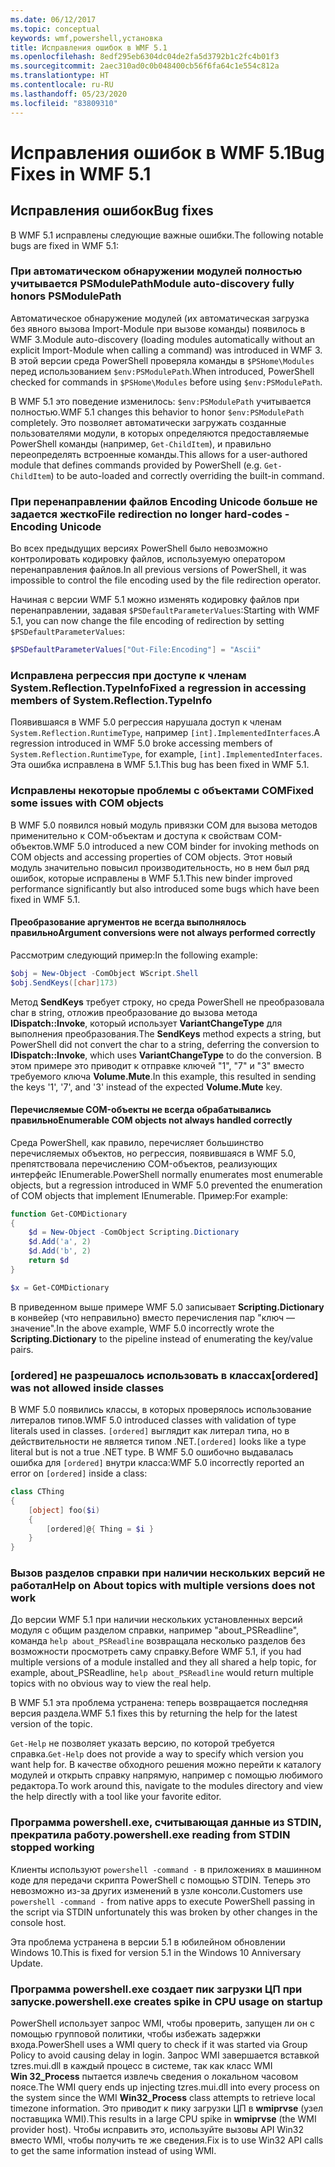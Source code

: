```yaml
---
ms.date: 06/12/2017
ms.topic: conceptual
keywords: wmf,powershell,установка
title: Исправления ошибок в WMF 5.1
ms.openlocfilehash: 8edf295eb6304dc04de2fa5d3792b1c2fc4b01f3
ms.sourcegitcommit: 2aec310ad0c0b048400cb56f6fa64c1e554c812a
ms.translationtype: HT
ms.contentlocale: ru-RU
ms.lasthandoff: 05/23/2020
ms.locfileid: "83809310"
---
```

# <a name="bug-fixes-in-wmf-51"></a><span data-ttu-id="30ce9-103">Исправления ошибок в WMF 5.1</span><span class="sxs-lookup"><span data-stu-id="30ce9-103">Bug Fixes in WMF 5.1</span></span>

## <a name="bug-fixes"></a><span data-ttu-id="30ce9-104">Исправления ошибок</span><span class="sxs-lookup"><span data-stu-id="30ce9-104">Bug fixes</span></span>

<span data-ttu-id="30ce9-105">В WMF 5.1 исправлены следующие важные ошибки.</span><span class="sxs-lookup"><span data-stu-id="30ce9-105">The following notable bugs are fixed in WMF 5.1:</span></span>

### <a name="module-auto-discovery-fully-honors-psmodulepath"></a><span data-ttu-id="30ce9-106">При автоматическом обнаружении модулей полностью учитывается PSModulePath</span><span class="sxs-lookup"><span data-stu-id="30ce9-106">Module auto-discovery fully honors PSModulePath</span></span>

<span data-ttu-id="30ce9-107">Автоматическое обнаружение модулей (их автоматическая загрузка без явного вызова Import-Module при вызове команды) появилось в WMF 3.</span><span class="sxs-lookup"><span data-stu-id="30ce9-107">Module auto-discovery (loading modules automatically without an explicit Import-Module when calling a command) was introduced in WMF 3.</span></span> <span data-ttu-id="30ce9-108">В этой версии среда PowerShell проверяла команды в `$PSHome\Modules` перед использованием `$env:PSModulePath`.</span><span class="sxs-lookup"><span data-stu-id="30ce9-108">When introduced, PowerShell checked for commands in `$PSHome\Modules` before using `$env:PSModulePath`.</span></span>

<span data-ttu-id="30ce9-109">В WMF 5.1 это поведение изменилось: `$env:PSModulePath` учитывается полностью.</span><span class="sxs-lookup"><span data-stu-id="30ce9-109">WMF 5.1 changes this behavior to honor `$env:PSModulePath` completely.</span></span> <span data-ttu-id="30ce9-110">Это позволяет автоматически загружать созданные пользователями модули, в которых определяются предоставляемые PowerShell команды (например, `Get-ChildItem`), и правильно переопределять встроенные команды.</span><span class="sxs-lookup"><span data-stu-id="30ce9-110">This allows for a user-authored module that defines commands provided by PowerShell (e.g. `Get-ChildItem`) to be auto-loaded and correctly overriding the built-in command.</span></span>

### <a name="file-redirection-no-longer-hard-codes--encoding-unicode"></a><span data-ttu-id="30ce9-111">При перенаправлении файлов Encoding Unicode больше не задается жестко</span><span class="sxs-lookup"><span data-stu-id="30ce9-111">File redirection no longer hard-codes -Encoding Unicode</span></span>

<span data-ttu-id="30ce9-112">Во всех предыдущих версиях PowerShell было невозможно контролировать кодировку файлов, используемую оператором перенаправления файлов.</span><span class="sxs-lookup"><span data-stu-id="30ce9-112">In all previous versions of PowerShell, it was impossible to control the file encoding used by the file redirection operator.</span></span>

<span data-ttu-id="30ce9-113">Начиная с версии WMF 5.1 можно изменять кодировку файлов при перенаправлении, задавая `$PSDefaultParameterValues`:</span><span class="sxs-lookup"><span data-stu-id="30ce9-113">Starting with WMF 5.1, you can now change the file encoding of redirection by setting `$PSDefaultParameterValues`:</span></span>

```powershell
$PSDefaultParameterValues["Out-File:Encoding"] = "Ascii"
```

### <a name="fixed-a-regression-in-accessing-members-of-systemreflectiontypeinfo"></a><span data-ttu-id="30ce9-114">Исправлена регрессия при доступе к членам System.Reflection.TypeInfo</span><span class="sxs-lookup"><span data-stu-id="30ce9-114">Fixed a regression in accessing members of System.Reflection.TypeInfo</span></span>

<span data-ttu-id="30ce9-115">Появившаяся в WMF 5.0 регрессия нарушала доступ к членам `System.Reflection.RuntimeType`, например `[int].ImplementedInterfaces`.</span><span class="sxs-lookup"><span data-stu-id="30ce9-115">A regression introduced in WMF 5.0 broke accessing members of `System.Reflection.RuntimeType`, for example, `[int].ImplementedInterfaces`.</span></span> <span data-ttu-id="30ce9-116">Эта ошибка исправлена в WMF 5.1.</span><span class="sxs-lookup"><span data-stu-id="30ce9-116">This bug has been fixed in WMF 5.1.</span></span>

### <a name="fixed-some-issues-with-com-objects"></a><span data-ttu-id="30ce9-117">Исправлены некоторые проблемы с объектами COM</span><span class="sxs-lookup"><span data-stu-id="30ce9-117">Fixed some issues with COM objects</span></span>

<span data-ttu-id="30ce9-118">В WMF 5.0 появился новый модуль привязки COM для вызова методов применительно к COM-объектам и доступа к свойствам COM-объектов.</span><span class="sxs-lookup"><span data-stu-id="30ce9-118">WMF 5.0 introduced a new COM binder for invoking methods on COM objects and accessing properties of COM objects.</span></span> <span data-ttu-id="30ce9-119">Этот новый модуль значительно повысил производительность, но в нем был ряд ошибок, которые исправлены в WMF 5.1.</span><span class="sxs-lookup"><span data-stu-id="30ce9-119">This new binder improved performance significantly but also introduced some bugs which have been fixed in WMF 5.1.</span></span>

#### <a name="argument-conversions-were-not-always-performed-correctly"></a><span data-ttu-id="30ce9-120">Преобразование аргументов не всегда выполнялось правильно</span><span class="sxs-lookup"><span data-stu-id="30ce9-120">Argument conversions were not always performed correctly</span></span>

<span data-ttu-id="30ce9-121">Рассмотрим следующий пример:</span><span class="sxs-lookup"><span data-stu-id="30ce9-121">In the following example:</span></span>

```powershell
$obj = New-Object -ComObject WScript.Shell
$obj.SendKeys([char]173)
```

<span data-ttu-id="30ce9-122">Метод **SendKeys** требует строку, но среда PowerShell не преобразовала char в string, отложив преобразование до вызова метода **IDispatch::Invoke**, который использует **VariantChangeType** для выполнения преобразования.</span><span class="sxs-lookup"><span data-stu-id="30ce9-122">The **SendKeys** method expects a string, but PowerShell did not convert the char to a string, deferring the conversion to **IDispatch::Invoke**, which uses **VariantChangeType** to do the conversion.</span></span> <span data-ttu-id="30ce9-123">В этом примере это приводит к отправке ключей "1", "7" и "3" вместо требуемого ключа **Volume.Mute**.</span><span class="sxs-lookup"><span data-stu-id="30ce9-123">In this example, this resulted in sending the keys '1', '7', and '3' instead of the expected **Volume.Mute** key.</span></span>

#### <a name="enumerable-com-objects-not-always-handled-correctly"></a><span data-ttu-id="30ce9-124">Перечисляемые COM-объекты не всегда обрабатывались правильно</span><span class="sxs-lookup"><span data-stu-id="30ce9-124">Enumerable COM objects not always handled correctly</span></span>

<span data-ttu-id="30ce9-125">Среда PowerShell, как правило, перечисляет большинство перечисляемых объектов, но регрессия, появившаяся в WMF 5.0, препятствовала перечислению COM-объектов, реализующих интерфейс IEnumerable.</span><span class="sxs-lookup"><span data-stu-id="30ce9-125">PowerShell normally enumerates most enumerable objects, but a regression introduced in WMF 5.0 prevented the enumeration of COM objects that implement IEnumerable.</span></span> <span data-ttu-id="30ce9-126">Пример:</span><span class="sxs-lookup"><span data-stu-id="30ce9-126">For example:</span></span>

```powershell
function Get-COMDictionary
{
    $d = New-Object -ComObject Scripting.Dictionary
    $d.Add('a', 2)
    $d.Add('b', 2)
    return $d
}

$x = Get-COMDictionary
```

<span data-ttu-id="30ce9-127">В приведенном выше примере WMF 5.0 записывает **Scripting.Dictionary** в конвейер (что неправильно) вместо перечисления пар "ключ — значение".</span><span class="sxs-lookup"><span data-stu-id="30ce9-127">In the above example, WMF 5.0 incorrectly wrote the **Scripting.Dictionary** to the pipeline instead of enumerating the key/value pairs.</span></span>

### <a name="ordered-was-not-allowed-inside-classes"></a><span data-ttu-id="30ce9-128">[ordered] не разрешалось использовать в классах</span><span class="sxs-lookup"><span data-stu-id="30ce9-128">[ordered] was not allowed inside classes</span></span>

<span data-ttu-id="30ce9-129">В WMF 5.0 появились классы, в которых проверялось использование литералов типов.</span><span class="sxs-lookup"><span data-stu-id="30ce9-129">WMF 5.0 introduced classes with validation of type literals used in classes.</span></span> <span data-ttu-id="30ce9-130">`[ordered]` выглядит как литерал типа, но в действительности не является типом .NET.</span><span class="sxs-lookup"><span data-stu-id="30ce9-130">`[ordered]` looks like a type literal but is not a true .NET type.</span></span> <span data-ttu-id="30ce9-131">В WMF 5.0 ошибочно выдавалась ошибка для `[ordered]` внутри класса:</span><span class="sxs-lookup"><span data-stu-id="30ce9-131">WMF 5.0 incorrectly reported an error on `[ordered]` inside a class:</span></span>

```powershell
class CThing
{
    [object] foo($i)
    {
        [ordered]@{ Thing = $i }
    }
}
```

### <a name="help-on-about-topics-with-multiple-versions-does-not-work"></a><span data-ttu-id="30ce9-132">Вызов разделов справки при наличии нескольких версий не работал</span><span class="sxs-lookup"><span data-stu-id="30ce9-132">Help on About topics with multiple versions does not work</span></span>

<span data-ttu-id="30ce9-133">До версии WMF 5.1 при наличии нескольких установленных версий модуля с общим разделом справки, например "about_PSReadline", команда `help about_PSReadline` возвращала несколько разделов без возможности просмотреть саму справку.</span><span class="sxs-lookup"><span data-stu-id="30ce9-133">Before WMF 5.1, if you had multiple versions of a module installed and they all shared a help topic, for example, about_PSReadline, `help about_PSReadline` would return multiple topics with no obvious way to view the real help.</span></span>

<span data-ttu-id="30ce9-134">В WMF 5.1 эта проблема устранена: теперь возвращается последняя версия раздела.</span><span class="sxs-lookup"><span data-stu-id="30ce9-134">WMF 5.1 fixes this by returning the help for the latest version of the topic.</span></span>

<span data-ttu-id="30ce9-135">`Get-Help` не позволяет указать версию, по которой требуется справка.</span><span class="sxs-lookup"><span data-stu-id="30ce9-135">`Get-Help` does not provide a way to specify which version you want help for.</span></span> <span data-ttu-id="30ce9-136">В качестве обходного решения можно перейти к каталогу модулей и открыть справку напрямую, например с помощью любимого редактора.</span><span class="sxs-lookup"><span data-stu-id="30ce9-136">To work around this, navigate to the modules directory and view the help directly with a tool like your favorite editor.</span></span>

### <a name="powershellexe-reading-from-stdin-stopped-working"></a><span data-ttu-id="30ce9-137">Программа powershell.exe, считывающая данные из STDIN, прекратила работу.</span><span class="sxs-lookup"><span data-stu-id="30ce9-137">powershell.exe reading from STDIN stopped working</span></span>

<span data-ttu-id="30ce9-138">Клиенты используют `powershell -command -` в приложениях в машинном коде для передачи скрипта PowerShell с помощью STDIN. Теперь это невозможно из-за других изменений в узле консоли.</span><span class="sxs-lookup"><span data-stu-id="30ce9-138">Customers use `powershell -command -` from native apps to execute PowerShell passing in the script via STDIN unfortunately this was broken by other changes in the console host.</span></span>

<span data-ttu-id="30ce9-139">Эта проблема устранена в версии 5.1 в юбилейном обновлении Windows 10.</span><span class="sxs-lookup"><span data-stu-id="30ce9-139">This is fixed for version 5.1 in the Windows 10 Anniversary Update.</span></span>

### <a name="powershellexe-creates-spike-in-cpu-usage-on-startup"></a><span data-ttu-id="30ce9-140">Программа powershell.exe создает пик загрузки ЦП при запуске.</span><span class="sxs-lookup"><span data-stu-id="30ce9-140">powershell.exe creates spike in CPU usage on startup</span></span>

<span data-ttu-id="30ce9-141">PowerShell использует запрос WMI, чтобы проверить, запущен ли он с помощью групповой политики, чтобы избежать задержки входа.</span><span class="sxs-lookup"><span data-stu-id="30ce9-141">PowerShell uses a WMI query to check if it was started via Group Policy to avoid causing delay in login.</span></span> <span data-ttu-id="30ce9-142">Запрос WMI завершается вставкой tzres.mui.dll в каждый процесс в системе, так как класс WMI **Win 32_Process** пытается извлечь сведения о локальном часовом поясе.</span><span class="sxs-lookup"><span data-stu-id="30ce9-142">The WMI query ends up injecting tzres.mui.dll into every process on the system since the WMI **Win32_Process** class attempts to retrieve local timezone information.</span></span> <span data-ttu-id="30ce9-143">Это приводит к пику загрузки ЦП в **wmiprvse** (узел поставщика WMI).</span><span class="sxs-lookup"><span data-stu-id="30ce9-143">This results in a large CPU spike in **wmiprvse** (the WMI provider host).</span></span> <span data-ttu-id="30ce9-144">Чтобы исправить это, используйте вызовы API Win32 вместо WMI, чтобы получить те же сведения.</span><span class="sxs-lookup"><span data-stu-id="30ce9-144">Fix is to use Win32 API calls to get the same information instead of using WMI.</span></span>
